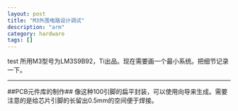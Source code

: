 ```yaml
---
layout: post
title: "M3外围电路设计调试"
description: "arm"
category: hardware
tags: []
---
```


test
所用M3型号为LM3S9B92，Ti出品。现在需要画一个最小系统。把细节记录一下。

--------------------------------------------------------
##PCB元件库的制作##
像这种100引脚的扁平封装，可以使用向导来生成。需要注意的是给芯片引脚的长留出0.5mm的空间便于焊接。


